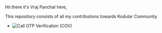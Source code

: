 Hii there it's Vraj Panchal here,

This repository consists of all my contributions towards Kodular Community

* ![Call OTP Verification (COV)](""https://github.com/vrajpanchal2309/Kodular/tree/main/Call%20OTP%20Verification%20(COV))
